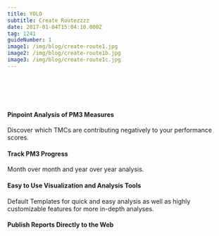 ```yaml
---
title: YOLO
subtitle: Create Routezzzz
date: 2017-01-04T15:04:10.000Z
tag: 1241
guideNumber: 1
image1: /img/blog/create-route1.jpg
image2: /img/blog/create-route1b.jpg
image3: /img/blog/create-route1c.jpg
---
```


# &nbsp; 
#### Pinpoint Analysis of PM3 Measures
Discover which TMCs are contributing negatively to your performance scores.

#### Track PM3 Progress
Month over month and year over year analysis.

#### Easy to Use Visualization and Analysis Tools
Default Templates for quick and easy analysis as well as highly customizable features for more in-depth analyses.

#### Publish Reports Directly to the Web